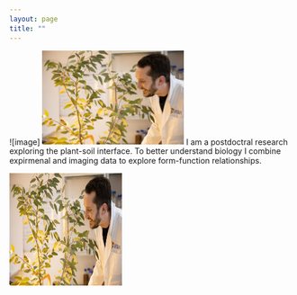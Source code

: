 ```yaml
---
layout: page
title: ""
---
```

![image] <img src="richardharwood.png" width=50% height=50%>
I am a postdoctral research exploring the plant-soil interface. To better understand biology I combine expirmenal and imaging data to explore form-function relationships. 

<img src="richardharwood.png" width="200" height="200" />
